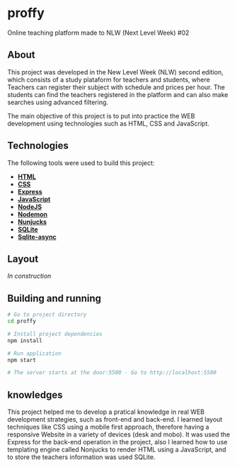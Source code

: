 # proffy
Online teaching platform made to NLW (Next Level Week) #02

## About

This project was developed in the New Level Week (NLW) second edition, which consists of a study plataform for teachers and students, where Teachers can register their subject with schedule and prices per hour. The students can find the teachers registered in the platform and can also make searches using advanced filtering.

The main objective of this project is to put into practice the WEB development using technologies such as HTML, CSS and JavaScript. 

## Technologies

The following tools were used to build this project:

- **[HTML](https://developer.mozilla.org/pt-BR/docs/Web/HTML)**
- **[CSS](https://developer.mozilla.org/pt-BR/docs/Web/CSS)**
- **[Express](https://expressjs.com/)**
- **[JavaScript](https://www.javascript.com)**
- **[NodeJS](https://nodejs.org/en/)**
- **[Nodemon](https://github.com/remy/nodemon)**
- **[Nunjucks](https://github.com/mozilla/nunjucks)**
- **[SQLite](https://www.sqlite.org/index.html)**
- **[Sqlite-async](https://www.npmjs.com/package/sqlite-async)**

## Layout

*In construction*

## Building and running

```bash
# Go to project directory
cd proffy

# Install project dependencies
npm install

# Run application
npm start

# The server starts at the door:5500 - Go to http://localhost:5500 
```

## knowledges

This project helped me to develop a pratical knowledge in real WEB development strategies, such as front-end and back-end. I learned layout techniques like CSS using a mobile first approach, therefore having a responsive Website in a variety of devices (desk and mobo). It was used the Express for the back-end operation in the project, also I learned how to use templating engine called Nonjucks to render HTML using a JavaScript, and to store the teachers information was used SQLite.
